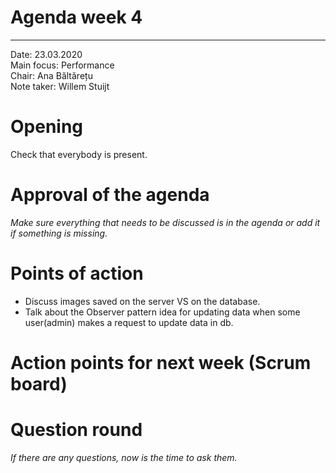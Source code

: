 # Agenda week 4
---

Date:           23.03.2020\
Main focus:     Performance\
Chair:          Ana Băltărețu\
Note taker:     Willem Stuijt

# Opening
Check that everybody is present.

# Approval of the agenda
*Make sure everything that needs to be discussed is in the agenda or add it if something is missing.*

# Points of action
 - Discuss images saved on the server VS on the database.
 - Talk about the Observer pattern idea for updating data when some user(admin) makes a request to update data in db.
 
# Action points for next week (Scrum board)
 

# Question round
*If there are any questions, now is the time to ask them.*
